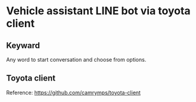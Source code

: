 # Vehicle assistant LINE bot via toyota client

## Keyward

Any word to start conversation and choose from options.

## Toyota client

Reference:
https://github.com/camrymps/toyota-client
